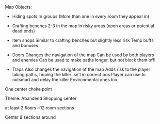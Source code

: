 Map Objects:
- Hiding spots
	In groups (More than one in every room they appear in)
- Crafting benches
	2-3 in the map
	In risky areas (open areas or potential dead ends)
- Item shops
	Similar to crafting benches but slightly less risk
	Temp buffs and bonuses
- Doors
	Changes the navigation of the map
	Can be used by both players and enemies
	Can be used to make paths longer, but not block them off!

- Traps
	Also changes the navigation of the map
	Adds risk to the player taking paths, hoping the killer isn't in correct pos
	Player can use to outsmart and delay the killer
	Environmental ones too

One center choke point

Theme: Abandend Shopping center

at least 2 floors
~12 room sections

Center
8 sections around

